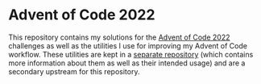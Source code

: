 # Advent of Code 2022

This repository contains my solutions for the 
[Advent of Code 2022](https://adventofcode.com/2022) 
challenges as well as the utilities I use for improving my Advent of Code
workflow. These utilities are kept in a [separate repository](https://github.com/kdvkrs/aoc_util)
(which contains more information about them as well as their intended usage) and
are a secondary upstream for this repository.

